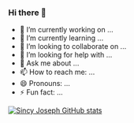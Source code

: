 ### Hi there 👋


- 🔭 I’m currently working on ...
- 🌱 I’m currently learning ...
- 👯 I’m looking to collaborate on ...
- 🤔 I’m looking for help with ...
- 💬 Ask me about ...
- 📫 How to reach me: ...
- 😄 Pronouns: ...
- ⚡ Fun fact: ...

[![Sincy Joseph GitHub stats](https://github-readme-stats.vercel.app/api?username=sincyjoseph)](https://github.com/sincyjoseph/github-readme-stats)
